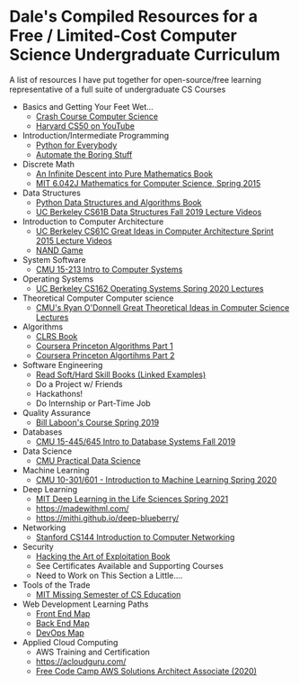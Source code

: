 # Dale's Compiled Resources for a Free / Limited-Cost Computer Science Undergraduate Curriculum 

A list of resources I have put together for open-source/free learning representative of a full suite of undergraduate CS Courses 

* Basics and Getting Your Feet Wet...
  * [Crash Course Computer Science](https://www.youtube.com/playlist?list=PL8dPuuaLjXtNlUrzyH5r6jN9ulIgZBpdo)
  * [Harvard CS50 on YouTube](https://www.youtube.com/c/cs50/playlists) 
* Introduction/Intermediate Programming
  * [Python for Everybody](https://www.py4e.com/)
  * [Automate the Boring Stuff](https://automatetheboringstuff.com/) 
* Discrete Math
  * [An Infinite Descent into Pure Mathematics Book](https://infinitedescent.xyz/) 
  * [MIT 6.042J Mathematics for Computer Science, Spring 2015](https://www.youtube.com/watch?v=wIq4CssPoO0&list=PLUl4u3cNGP60UlabZBeeqOuoLuj_KNphQ) 
* Data Structures 
  * [Python Data Structures and Algorithms Book](https://github.com/volym3ad/BOOKS/blob/master/Data%20Structures%20and%20Algorithms%20in%20Python.pdf) 
  * [UC Berkeley CS61B Data Structures Fall 2019 Lecture Videos](https://www.youtube.com/watch?v=h59h5DoNhL4&list=PLgNUCz66KaWRSVzIeT_qB2yBgHocLmRWI)
* Introduction to Computer Architecture
  * [UC Berkeley CS61C Great Ideas in Computer Architecture Sprint 2015 Lecture Videos](https://www.youtube.com/watch?v=9y_sUqHeyy8&list=PLhMnuBfGeCDM8pXLpqib90mDFJI-e1lpk) 
  * [NAND Game](https://nandgame.com/) 
* System Software
  * [CMU 15-213 Intro to Computer Systems](https://www.cs.cmu.edu/~213/schedule.html) 
* Operating Systems
  * [UC Berkeley CS162 Operating Systems Spring 2020 Lectures](https://www.youtube.com/watch?v=itfEcA3TXq4&list=PLIMsSuI81pxq7c91oQMpmXgmGICbuDA_c) 
* Theoretical Computer Computer science
  * [CMU's Ryan O'Donnell Great Theoretical Ideas in Computer Science Lectures](https://www.youtube.com/watch?v=khyrgbiz20o&list=PLm3J0oaFux3aafQm568blS9blxtA_EWQv) 
* Algorithms
  * [CLRS Book](https://github.com/rethinktechnology/book/blob/master/introduction-to-algorithms-3rd-edition.pdf) 
  * [Coursera Princeton Algorithms Part 1](https://www.coursera.org/learn/algorithms-part1)
  * [Coursera Princeton Algortihms Part 2](https://www.coursera.org/learn/algorithms-part2)  
* Software Engineering
  * [Read Soft/Hard Skill Books (Linked Examples)](https://www.amazon.com/Best-Sellers-Books-Software-Design-Engineering/zgbs/books/491316) 
  * Do a Project w/ Friends 
  * Hackathons! 
  * Do Internship or Part-Time Job
* Quality Assurance
  * [Bill Laboon's Course Spring 2019](https://github.com/laboon/CS1632_Spring2019)
* Databases 
  * [CMU 15-445/645 Intro to Database Systems Fall 2019](https://www.youtube.com/watch?v=oeYBdghaIjc&list=PLSE8ODhjZXjbohkNBWQs_otTrBTrjyohi) 
* Data Science
  * [CMU Practical Data Science](http://www.datasciencecourse.org/) 
* Machine Learning
  * [CMU 10-301/601 - Introduction to Machine Learning Spring 2020](https://www.youtube.com/watch?v=dWBFGglu7qQ&list=PLpqQKYIU-snAPM89YPPwyQ9xdaiAdoouk) 
* Deep Learning 
  * [MIT Deep Learning in the Life Sciences Spring 2021](https://www.youtube.com/watch?v=0jWOZoTsYzI&list=PLypiXJdtIca5sxV7aE3-PS9fYX3vUdIOX) 
  * https://madewithml.com/
  * https://mithi.github.io/deep-blueberry/ 
* Networking
  * [Stanford CS144 Introduction to Computer Networking](https://www.youtube.com/watch?v=qAFI-2I7wPE&list=PLoCMsyE1cvdWKsLVyf6cPwCLDIZnOj0NS) 
* Security
  * [Hacking the Art of Exploitation Book](https://github.com/alitekdemir/Python-Books/blob/master/Jon%20Erickson%20-%20Hacking%20Art%20of%20Exploitation.pdf) 
  * See Certificates Available and Supporting Courses 
  * Need to Work on This Section a Little....
* Tools of the Trade
  * [MIT Missing Semester of CS Education](https://missing.csail.mit.edu/)
* Web Development Learning Paths
  * [Front End Map](https://roadmap.sh/frontend) 
  * [Back End Map](https://roadmap.sh/backend)
  * [DevOps Map](https://roadmap.sh/devops) 
* Applied Cloud Computing 
  * AWS Training and Certification 
  * https://acloudguru.com/
  * [Free Code Camp AWS Solutions Architect Associate (2020)](https://www.youtube.com/watch?v=Ia-UEYYR44s)
